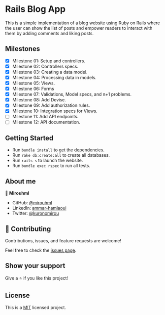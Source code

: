 # Rails Blog App

This is a simple implementation of a blog website using Ruby on Rails where the user can show the list of posts and empower readers to interact with them by adding comments and liking posts.


## Milestones

- [X] Milestone 01: Setup and controllers.
- [X] Milestone 02: Controllers specs.
- [X] Milestone 03: Creating a data model.
- [X] Milestone 04: Processing data in models.
- [X] Milestone 05: Views.
- [X] Milestone 06: Forms
- [X] Milestone 07: Validations, Model specs, and n+1 problems.
- [X] Milestone 08: Add Devise.
- [X] Milestone 09: Add authorization rules.
- [X] Milestone 10: Integration specs for Views.
- [ ] Milestone 11: Add API endpoints.
- [ ] Milestone 12: API documentation.

## Getting Started

- Run `bundle install` to get the dependencies.
- Run `rake db:create:all` to create all databases.
- Run `rails s` to launch the website.
- Run `bundle exec rspec` to run all tests.

## About me

👤 **Mirouhml**

- GitHub: [@mirouhml](https://github.com/mirouhml)
- LinkedIn: [ammar-hamlaoui](https://www.linkedin.com/in/ammar-hamlaoui-514909189/)
- Twitter: [@kuronomirou](https://twitter.com/kuronomirou)

## 🤝 Contributing

Contributions, issues, and feature requests are welcome!

Feel free to check the [issues page](../../issues/).

## Show your support

Give a ⭐️ if you like this project!

## License

This is a [MIT](./LICENSE) licensed project.
